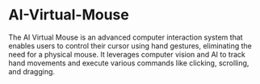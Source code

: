 # AI-Virtual-Mouse

The AI Virtual Mouse is an advanced computer interaction system that enables users to control their cursor using hand gestures, eliminating the need for a physical mouse. It leverages computer vision and AI to track hand movements and execute various commands like clicking, scrolling, and dragging.

